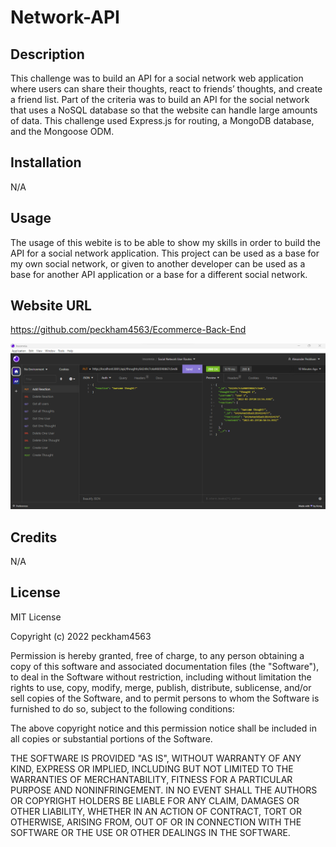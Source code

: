 # Network-API

## Description
This challenge was to build an API for a social network web application where users can share their thoughts, react to friends’ thoughts, and create a friend list. Part of the criteria was to build an API for the social network that uses a NoSQL database so that the website can handle large amounts of data. This challenge used Express.js for routing, a MongoDB database, and the Mongoose ODM.


## Installation
N/A

## Usage

The usage of this webite is to be able to show my skills in order to build the API for a social network application. This project can be used as a base for my own social network, or given to another developer can be used as a base for another API application or a base for a different social network.

## Website URL

https://github.com/peckham4563/Ecommerce-Back-End

![Screenshot](/Other/Network-API-Screenshot.png "Webpage Screenshot")

## Credits

N/A

## License

MIT License

Copyright (c) 2022 peckham4563

Permission is hereby granted, free of charge, to any person obtaining a copy
of this software and associated documentation files (the "Software"), to deal
in the Software without restriction, including without limitation the rights
to use, copy, modify, merge, publish, distribute, sublicense, and/or sell
copies of the Software, and to permit persons to whom the Software is
furnished to do so, subject to the following conditions:

The above copyright notice and this permission notice shall be included in all
copies or substantial portions of the Software.

THE SOFTWARE IS PROVIDED "AS IS", WITHOUT WARRANTY OF ANY KIND, EXPRESS OR
IMPLIED, INCLUDING BUT NOT LIMITED TO THE WARRANTIES OF MERCHANTABILITY,
FITNESS FOR A PARTICULAR PURPOSE AND NONINFRINGEMENT. IN NO EVENT SHALL THE
AUTHORS OR COPYRIGHT HOLDERS BE LIABLE FOR ANY CLAIM, DAMAGES OR OTHER
LIABILITY, WHETHER IN AN ACTION OF CONTRACT, TORT OR OTHERWISE, ARISING FROM,
OUT OF OR IN CONNECTION WITH THE SOFTWARE OR THE USE OR OTHER DEALINGS IN THE
SOFTWARE.
